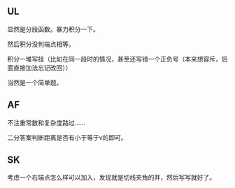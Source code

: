 ## UL
显然是分段函数。暴力积分一下。

然后积分没判端点相等。

积分一堆写挂（比如在同一段时的情况，甚至还写错一个正负号（本来想容斥，后面直接加法忘记改回））

当然是一个简单题。

## AF
不注重常数和复杂度路过……

二分答案判断距离是否有小于等于v的即可。

## SK
考虑一个右端点怎么样可以加入，发现就是切线夹角的并，然后写写就好了。

